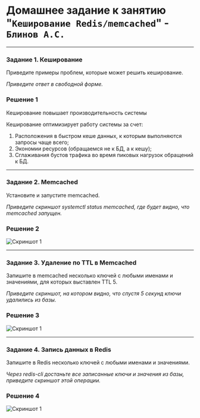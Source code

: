 # Домашнее задание к занятию "`Кеширование Redis/memcached`" - `Блинов А.С.`

---

### Задание 1. Кеширование 

Приведите примеры проблем, которые может решить кеширование. 

*Приведите ответ в свободной форме.*

### Решение 1
Кеширование повышает производительность системы

Кеширование оптимизирует работу системы за счет:

1. Расположения в быстром кеше данных, к которым выполняются запросы чаще всего;
2. Экономии ресурсов (обращаемся не к БД, а к кешу);
3. Сглаживания бустов трафика во время пиковых нагрузок обращений к БД.

---

### Задание 2. Memcached

Установите и запустите memcached.

*Приведите скриншот systemctl status memcached, где будет видно, что memcached запущен.*

### Решение 2
![Скриншот 1](https://github.com/AleksanderB5/sys-pattern-homework-8-2/blob/Redis/memcached/фото/кэш1.png)

---

### Задание 3. Удаление по TTL в Memcached

Запишите в memcached несколько ключей с любыми именами и значениями, для которых выставлен TTL 5. 

*Приведите скриншот, на котором видно, что спустя 5 секунд ключи удалились из базы.*

### Решение 3
![Скриншот 1](https://github.com/AleksanderB5/sys-pattern-homework-8-2/blob/Redis/memcached/фото/кеш2.png)

---

### Задание 4. Запись данных в Redis

Запишите в Redis несколько ключей с любыми именами и значениями. 

*Через redis-cli достаньте все записанные ключи и значения из базы, приведите скриншот этой операции.*

### Решение 4
![Скриншот 1](https://github.com/AleksanderB5/sys-pattern-homework-8-2/blob/Redis/memcached/фото/кеш3.png)

